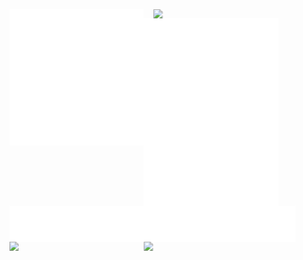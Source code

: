 <img align="left" width="47%" src="https://github.com/W3ndig0u0/W3ndig0u0/blob/main/metrics.svg" />

<img align="right" width="250" src="https://camo.githubusercontent.com/839de0fbfb3670ae11c12f9006dab652c99b454341b11f03673c4bda0c52eda8/68747470733a2f2f636f756e742e6765746c6f6c692e636f6d2f6765742f403a6c6f776c6967687465723f7468656d653d72756c653334" />

<img align="left" width="47%" src="https://github.com/W3ndig0u0/W3ndig0u0/blob/main/metrics.personal.anilist.svg" />

<img align="center" src="https://github.com/W3ndig0u0/W3ndig0u0/blob/main/metrics.personal.achievements.svg" />
<img align="left" width="47%" src="https://github-readme-stats.vercel.app/api?username=W3ndig0u0&show_icons=true&theme=dracula&align="center" />
<img align="left" width="47%" src="https://github-readme-stats.vercel.app/api?username=W3ndig0u0&show_icons=true&theme=radical&align="center" />
